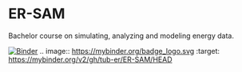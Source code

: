 # ER-SAM
Bachelor course on simulating, analyzing and modeling energy data. 

[![Binder](https://mybinder.org/badge_logo.svg)](https://mybinder.org/v2/gh/tub-er/ER-SAM/HEAD)
.. image:: https://mybinder.org/badge_logo.svg
 :target: https://mybinder.org/v2/gh/tub-er/ER-SAM/HEAD
